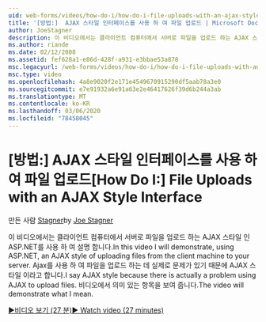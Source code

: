 ```yaml
---
uid: web-forms/videos/how-do-i/how-do-i-file-uploads-with-an-ajax-style-interface
title: '[방법:]  AJAX 스타일 인터페이스를 사용 하 여 파일 업로드 | Microsoft Docs'
author: JoeStagner
description: 이 비디오에서는 클라이언트 컴퓨터에서 서버로 파일을 업로드 하는 AJAX 스타일 인 ASP.NET를 사용 하 여 설명 합니다. 예를 들어, ...
ms.author: riande
ms.date: 02/12/2008
ms.assetid: fef628a1-e86d-428f-a931-e3bbae53a878
msc.legacyurl: /web-forms/videos/how-do-i/how-do-i-file-uploads-with-an-ajax-style-interface
msc.type: video
ms.openlocfilehash: 4a8e9020f2e171e4549670915290df5aab78a3e0
ms.sourcegitcommit: e7e91932a6e91a63e2e46417626f39d6b244a3ab
ms.translationtype: MT
ms.contentlocale: ko-KR
ms.lasthandoff: 03/06/2020
ms.locfileid: "78458045"
---
```

# <a name="how-do-i--file-uploads-with-an-ajax-style-interface"></a><span data-ttu-id="be340-104">[방법:]  AJAX 스타일 인터페이스를 사용 하 여 파일 업로드</span><span class="sxs-lookup"><span data-stu-id="be340-104">[How Do I:]  File Uploads with an AJAX Style Interface</span></span>

<span data-ttu-id="be340-105">만든 사람 [Stagner](https://github.com/JoeStagner)</span><span class="sxs-lookup"><span data-stu-id="be340-105">by [Joe Stagner](https://github.com/JoeStagner)</span></span>

<span data-ttu-id="be340-106">이 비디오에서는 클라이언트 컴퓨터에서 서버로 파일을 업로드 하는 AJAX 스타일 인 ASP.NET를 사용 하 여 설명 합니다.</span><span class="sxs-lookup"><span data-stu-id="be340-106">In this video I will demonstrate, using ASP.NET, an AJAX style of uploading files from the client machine to your server.</span></span> <span data-ttu-id="be340-107">Ajax를 사용 하 여 파일을 업로드 하는 데 실제로 문제가 있기 때문에 AJAX 스타일 이라고 합니다.</span><span class="sxs-lookup"><span data-stu-id="be340-107">I say AJAX style because there is actually a problem using AJAX to upload files.</span></span> <span data-ttu-id="be340-108">비디오에서 의미 있는 항목을 보여 줍니다.</span><span class="sxs-lookup"><span data-stu-id="be340-108">The video will demonstrate what I mean.</span></span>

[<span data-ttu-id="be340-109">&#9654;비디오 보기 (27 분)</span><span class="sxs-lookup"><span data-stu-id="be340-109">&#9654; Watch video (27 minutes)</span></span>](https://channel9.msdn.com/Blogs/ASP-NET-Site-Videos/how-do-i-file-uploads-with-an-ajax-style-interface)

